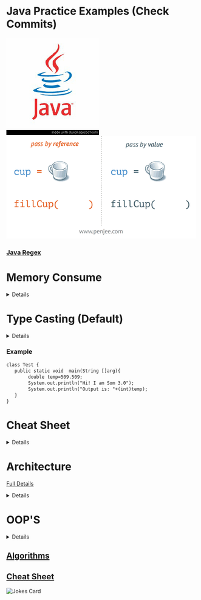 
# Java Practice Examples (Check Commits)
<p>
<img src="https://raw.githubusercontent.com/somerongit/somerongit/main/img/java-gif.gif">
<img src="https://raw.githubusercontent.com/somerongit/somerongit/main/img/java%20refernce.gif">
</p>

### [Java Regex](https://www.adevguide.com/java-regular-expressions-regex/)
# Memory Consume
<details>
<h3> boolean -> 1 bit </h3>
<h3>  byte -> 1 byte </h3>
<h3>  char -> 2 byte </h3>
<h3>  short -> 2 byte </h3>
<h3>  int -> 4 byte </h3>
<h3>  float -> 4 byte </h3>
<h3>  double -> 8 byte </h3>
<h3>  long -> 8 byte </h3>
</details>

# Type Casting (Default)
<details>
<h3>  byte -> char</h3>
<h3>  short -> byte,char</h3>
<h3>  char -> byte,short</h3>
<h3>  int -> byte,short,char</h3>
<h3>  long -> byte,short,char,int</h3>
<h3>  float -> byte,short,char,int,long</h3>
<h3>  double -> byte,short,char,int,long,float </h3>
</details>

### Example

```
class Test { 
   public static void  main(String []arg){
        double temp=509.509;
        System.out.println("Hi! I am Som 3.0");
        System.out.println("Output is: "+(int)temp);
   }
}
```
# Cheat Sheet 
<details>
<img src="https://raw.githubusercontent.com/somerongit/somerongit/main/img/java-cheat-sheet.jpg">
</details>

# Architecture
  <a href="https://github.com/somerongit/java-cheat-sheet/blob/master/README.md">Full Details</a>
<details>
<img src="https://raw.githubusercontent.com/somerongit/java-cheat-sheet/master/images/java-write-once-run-anywhere.png">
</details>

# OOP'S

<details>
<h3>Class</h3>
<p>Class is the collection of Objects</p>
<p>Class is not a real world entity; It is just a template or blueprint or prototype</p>
<p>Class DOSN'T occupy Memory</p>
<h4>Syntax</h4>
```
access_modifiers Class ClassName {
	methods,
	constructors,
	fileds,
	blocks,
	nested Class,
}
```
<p>access_modifiers: default, public, private, protected
<h4>Real World Example:<h4>
<p>Animals, Birds, Vehicles</p>
<h3>Object and Methods</h3>
<h4>Object</h4>
<p>Object is an instance of class</p>
<p>Object is real world entity</p>
<p>Object occupies memory</p>
<h5>Consists Of<h5>
<p>Indentity: Name</p>
<p>State and Attributes: Color, Age</p>
<p>Behavior: Run, Eat, Sleep</p>
<h5>Create Object</h5>
<p>new=> NewKeyword obj1 = new NewKeyword();</p>
<p>newInstance=>
    ClassName object = ClassName.class.newInstance();  
or
ClassName object = (ClassName) Class.forName("fully qualified name of the class").newInstance();
</p>
<p>clone=>
CreateObject3 obj1 = new CreateObject3();
CreateObject3 obj2 = (CreateObject3) obj1.clone(); 
</p>
<p>factory</p>
<p>deserialization =>
String d = new String("Code Never Lie");
FileOutputStream f = new FileOutputStream("file.txt");
ObjectOutputStream oos = new ObjectOutputStream(f);
            oos.writeObject(d);
            oos.close();
            f.close();
</p>
<h4>Method Syntax</h4>
<p>access_modifiers return_type methodName(list_of_parameters){ block_code}</p>
<h4>Constructor</h4>
<p>Constructor name should be same as Class name
</p>
<p>Can not have any Return Type</p>
<h3>Inheritance</h3>
<p>It is inheriting the properties of parent 
class into child class</p>
<p>Inheritance is the procedure by which
one object acquires all the properties
 and behaviors of a parent object</p>
 <p>Private, Constructor this 2 property never inherited into Chlid calss from the Parents class</p>
<h4>Types</h4>
<img src="https://raw.githubusercontent.com/somerongit/somerongit/main/img/java/types_of_inheritance.png">
<h3>Polymorphism</h3>

<img src="https://raw.githubusercontent.com/somerongit/somerongit/main/img/java/poly_java.jpg" wdith="50"><img src="https://raw.githubusercontent.com/somerongit/somerongit/main/img/java/poly2_java.png" wdith="50" >
<h3>Encapsulation</h3>
<img src="https://raw.githubusercontent.com/somerongit/somerongit/main/img/java/encapsulation_java.png">
<img src="https://raw.githubusercontent.com/somerongit/somerongit/main/img/java/abstract_interface_java.png">
<h3>Abstraction</h3>
<img src='https://raw.githubusercontent.com/somerongit/somerongit/main/img/java/abstract2_java.png'>
</details>

## [Algorithms](https://github.com/TheAlgorithms/Java)
## [Cheat Sheet](https://github.com/in28minutes/java-cheat-sheet)
	
<!-- ghttps://github.com/ABSphreak/readme-jokesg -->
	
![Jokes Card](https://readme-jokes.vercel.app/api?theme=buefy)
	

